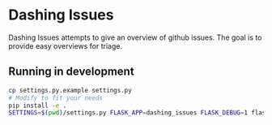 # Dashing Issues

Dashing Issues attempts to give an overview of github issues. The goal is to provide easy overviews for triage.

## Running in development

```bash
cp settings.py.example settings.py
# Modify to fit your needs
pip install -e .
SETTINGS=$(pwd)/settings.py FLASK_APP=dashing_issues FLASK_DEBUG=1 flask run
```

